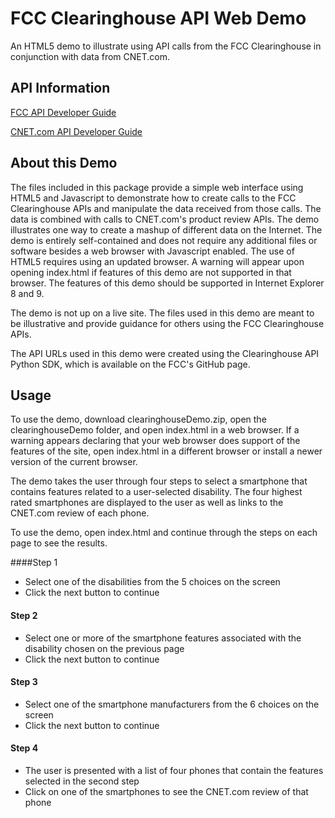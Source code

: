 FCC Clearinghouse API Web Demo
=======
An HTML5 demo to illustrate using API calls from the FCC Clearinghouse in conjunction with data from CNET.com.

API Information
-------
[FCC API Developer Guide](http://apps.fcc.gov/accessibilityclearinghouse/developers.html?pgID=5 "FCC Clearinghouse API")

[CNET.com API Developer Guide](http://developer.cnet.com/ "CNET.com API Developers")

About this Demo
-------
The files included in this package provide a simple web interface using HTML5 and Javascript to demonstrate how to create calls to the FCC Clearinghouse APIs and manipulate the data received from those calls.  The data is combined with calls to CNET.com's product review APIs.  The demo illustrates one way to create a mashup of different data on the Internet.  The demo is entirely self-contained and does not require any additional files or software besides a web browser with Javascript enabled.  The use of HTML5 requires using an updated browser.  A warning will appear upon opening index.html if features of this demo are not supported in that browser.  The features of this demo should be supported in Internet Explorer 8 and 9.  

The demo is not up on a live site.  The files used in this demo are meant to be illustrative and provide guidance for others using the FCC Clearinghouse APIs.

The API URLs used in this demo were created using the Clearinghouse API Python SDK, which is available on the FCC's GitHub page.

Usage
-------
To use the demo, download clearinghouseDemo.zip, open the clearinghouseDemo folder, and open index.html in a web browser.  If a warning appears declaring that your web browser does support of the features of the site, open index.html in a different browser or install a newer version of the current browser.  

The demo takes the user through four steps to select a smartphone that contains features related to a user-selected disability.  The four  highest rated smartphones are displayed to the user as well as links to the CNET.com review of each phone.  

To use the demo, open index.html and continue through the steps on each page to see the results.

####Step 1
+ Select one of the disabilities from the 5 choices on the screen
+ Click the next button to continue

#### Step 2
+ Select one or more of the smartphone features associated with the disability chosen on the previous page
+ Click the next button to continue

#### Step 3
+ Select one of the smartphone manufacturers from the 6 choices on the screen
+ Click the next button to continue

#### Step 4
+ The user is presented with a list of four phones that contain the features selected in the second step
+ Click on one of the smartphones to see the CNET.com review of that phone

